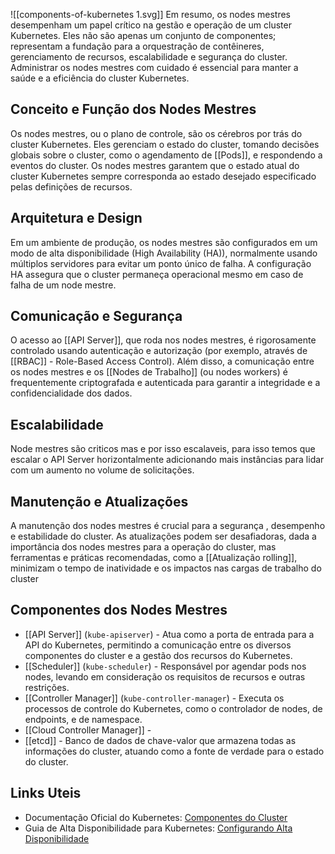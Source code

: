 ![[components-of-kubernetes 1.svg]]
Em resumo, os nodes mestres desempenham um papel crítico na gestão e operação de um cluster Kubernetes. Eles não são apenas um conjunto de componentes; representam a fundação para a orquestração de contêineres, gerenciamento de recursos, escalabilidade e segurança do cluster. Administrar os nodes mestres com cuidado é essencial para manter a saúde e a eficiência do cluster Kubernetes.
## Conceito e Função dos Nodes Mestres
Os nodes mestres, ou o plano de controle, são os cérebros por trás do cluster Kubernetes. Eles gerenciam o estado do cluster, tomando decisões globais sobre o cluster, como o agendamento de [[Pods]], e respondendo a eventos do cluster. Os nodes mestres garantem que o estado atual do cluster Kubernetes sempre corresponda ao estado desejado especificado pelas definições de recursos.
## Arquitetura e Design
Em um ambiente de produção, os nodes mestres são configurados em um modo de alta disponibilidade (High Availability (HA)), normalmente usando múltiplos servidores para evitar um ponto único de falha. A configuração HA assegura que o cluster permaneça operacional mesmo em caso de falha de um node mestre.
## Comunicação e Segurança
O acesso ao [[API Server]], que roda nos nodes mestres, é rigorosamente controlado usando autenticação e autorização (por exemplo, através de [[RBAC]] - Role-Based Access Control). Além disso, a comunicação entre os nodes mestres e os [[Nodes de Trabalho]] (ou nodes workers) é frequentemente criptografada e autenticada para garantir a integridade e a confidencialidade dos dados.
## Escalabilidade
Node mestres são criticos mas e por isso escalaveis, para isso temos que escalar o API Server horizontalmente adicionando mais instâncias para lidar com um aumento no volume de solicitações.
## Manutenção e Atualizações
A manutenção dos nodes mestres é crucial para a segurança , desempenho e estabilidade do cluster. As atualizações podem ser desafiadoras, dada a importância dos nodes mestres para a operação do cluster, mas ferramentas e práticas recomendadas, como a [[Atualização rolling]], minimizam o tempo de inatividade e os impactos nas cargas de trabalho do cluster
## Componentes dos Nodes Mestres
- [[API Server]] (`kube-apiserver`) - Atua como a porta de entrada para a API do Kubernetes, permitindo a comunicação entre os diversos componentes do cluster e a gestão dos recursos do Kubernetes.
- [[Scheduler]] (`kube-scheduler`) - Responsável por agendar pods nos nodes, levando em consideração os requisitos de recursos e outras restrições.
- [[Controller Manager]] (`kube-controller-manager`) -  Executa os processos de controle do Kubernetes, como o controlador de nodes, de endpoints, e de namespace.
- [[Cloud Controller Manager]] - 
- [[etcd]] - Banco de dados de chave-valor que armazena todas as informações do cluster, atuando como a fonte de verdade para o estado do cluster.
## Links Uteis
- Documentação Oficial do Kubernetes: [Componentes do Cluster](https://kubernetes.io/docs/concepts/overview/components/)
- Guia de Alta Disponibilidade para Kubernetes: [Configurando Alta Disponibilidade](https://kubernetes.io/docs/setup/production-environment/tools/kubeadm/high-availability/)